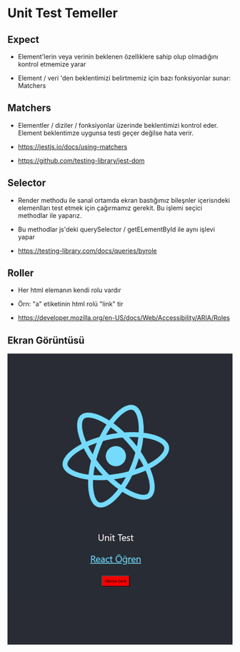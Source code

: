 <h1>Unit Test Temeller</h1>

<h2>Expect</h2>


- Element'lerin veya verinin beklenen özelliklere sahip olup olmadığını kontrol etmemize yarar

- Element / veri 'den beklentimizi belirtmemiz için bazı fonksiyonlar sunar: Matchers

 <h2>Matchers</h2>


- Elementler / diziler / fonksiyonlar üzerinde beklentimizi kontrol eder. Element beklentimze uygunsa testi geçer değilse hata verir.

- https://jestjs.io/docs/using-matchers
- https://github.com/testing-library/jest-dom

<h2>Selector</h2>


- Render methodu ile sanal ortamda ekran bastığımız bileşnler içerisndeki elemenlları test etmek için çağırmamız gerekit. Bu işlemi seçici methodlar ile yaparız.

- Bu methodlar js'deki querySelector / getELementById ile aynı işlevi yapar

- https://testing-library.com/docs/queries/byrole


<h2>Roller</h2>

- Her html elemanın kendi rolu vardır

- Örn: "a" etiketinin html rolü "link" tir

- https://developer.mozilla.org/en-US/docs/Web/Accessibility/ARIA/Roles

<h2>Ekran Görüntüsü</h2>

![](./public/unittest.png)